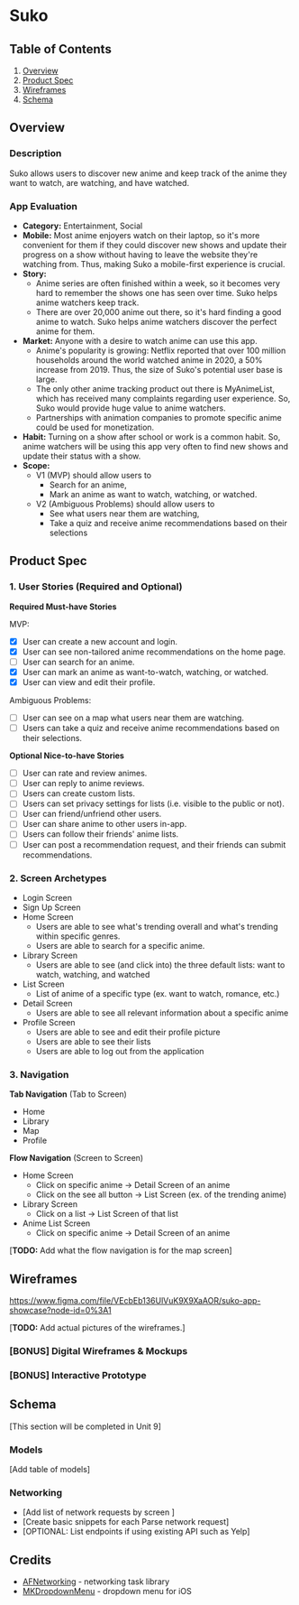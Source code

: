 # Suko

## Table of Contents
1. [Overview](#Overview)
1. [Product Spec](#Product-Spec)
1. [Wireframes](#Wireframes)
2. [Schema](#Schema)

## Overview
### Description

Suko allows users to discover new anime and keep track of the anime they want to watch, are watching, and have watched. 

### App Evaluation
- **Category:** Entertainment, Social
- **Mobile:** Most anime enjoyers watch on their laptop, so it's more convenient for them if they could discover new shows and update their progress on a show without having to leave the website they're watching from. Thus, making Suko a mobile-first experience is crucial.
- **Story:** 
    - Anime series are often finished within a week, so it becomes very hard to remember the shows one has seen over time. Suko helps anime watchers keep track.
    - There are over 20,000 anime out there, so it's hard finding a good anime to watch. Suko helps anime watchers discover the perfect anime for them.
- **Market:** Anyone with a desire to watch anime can use this app. 
    - Anime's popularity is growing: Netflix reported that over 100 million households around the world watched anime in 2020, a 50% increase from 2019. Thus, the size of Suko's potential user base is large.
    - The only other anime tracking product out there is MyAnimeList, which has received many complaints regarding user experience. So, Suko would provide huge value to anime watchers. 
    - Partnerships with animation companies to promote specific anime could be used for monetization.
- **Habit:** Turning on a show after school or work is a common habit. So, anime watchers will be using this app very often to find new shows and update their status with a show. 
- **Scope:**
    - V1 (MVP) should allow users to 
        - Search for an anime,
        - Mark an anime as want to watch, watching, or watched.
    - V2 (Ambiguous Problems) should allow users to
        - See what users near them are watching,
        - Take a quiz and receive anime recommendations based on their selections

## Product Spec

### 1. User Stories (Required and Optional)

**Required Must-have Stories**

MVP:
- [x] User can create a new account and login.
- [x] User can see non-tailored anime recommendations on the home page.
- [ ] User can search for an anime.
- [x] User can mark an anime as want-to-watch, watching, or watched.
- [x] User can view and edit their profile.

Ambiguous Problems:
- [ ] User can see on a map what users near them are watching.
- [ ] Users can take a quiz and receive anime recommendations based on their selections.

**Optional Nice-to-have Stories**
- [ ] User can rate and review animes.
- [ ] User can reply to anime reviews.
- [ ] Users can create custom lists.
- [ ] Users can set privacy settings for lists (i.e. visible to the public or not).
- [ ] User can friend/unfriend other users.
- [ ] User can share anime to other users in-app.
- [ ] Users can follow their friends' anime lists.
- [ ] User can post a recommendation request, and their friends can submit recommendations.

### 2. Screen Archetypes

* Login Screen
* Sign Up Screen
* Home Screen
    * Users are able to see what's trending overall and what's trending within specific genres. 
    * Users are able to search for a specific anime.
* Library Screen
    * Users are able to see (and click into) the three default lists: want to watch, watching, and watched
* List Screen
    * List of anime of a specific type (ex. want to watch, romance, etc.)
* Detail Screen
    * Users are able to see all relevant information about a specific anime
* Profile Screen
    * Users are able to see and edit their profile picture
    * Users are able to see their lists
    * Users are able to log out from the application

### 3. Navigation 

**Tab Navigation** (Tab to Screen)

* Home
* Library
* Map
* Profile

**Flow Navigation** (Screen to Screen)

* Home Screen
   * Click on specific anime ->  Detail Screen of an anime
   * Click on the see all button -> List Screen (ex. of the trending anime)
* Library Screen
   * Click on a list -> List Screen of that list
* Anime List Screen
    * Click on specific anime ->  Detail Screen of an anime

[**TODO:** Add what the flow navigation is for the map screen]

## Wireframes 
https://www.figma.com/file/VEcbEb136UlVuK9X9XaAOR/suko-app-showcase?node-id=0%3A1

[**TODO:** Add actual pictures of the wireframes.]

### [BONUS] Digital Wireframes & Mockups

### [BONUS] Interactive Prototype

## Schema 
[This section will be completed in Unit 9]
### Models
[Add table of models]
### Networking
- [Add list of network requests by screen ]
- [Create basic snippets for each Parse network request]
- [OPTIONAL: List endpoints if using existing API such as Yelp]

## Credits
- [AFNetworking](https://github.com/AFNetworking/AFNetworking) - networking task library
- [MKDropdownMenu](https://github.com/maxkonovalov/MKDropdownMenu) - dropdown menu for iOS

